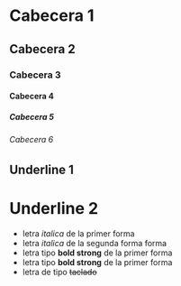 # Cabecera 1
## Cabecera 2
### Cabecera 3
#### Cabecera 4
##### Cabecera 5 
###### Cabecera 6

Underline 1
-----------

Underline 2
===========

- letra *italica* de la primer forma
- letra _italica_ de la segunda forma forma
- letra tipo **bold strong** de la primer forma
- letra tipo __bold strong__ de la primer forma
- letra de tipo ~~taclado~~